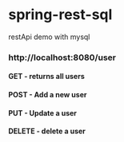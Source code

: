 # spring-rest-sql

restApi demo with mysql

### http://localhost:8080/user 
  #### GET - returns all users
  #### POST - Add a new user
  #### PUT - Update a user
  #### DELETE - delete a user
